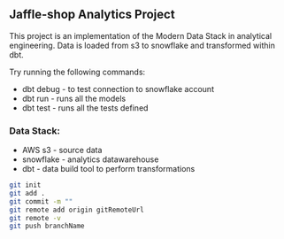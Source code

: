 
## Jaffle-shop Analytics Project
This project is an implementation of the Modern Data Stack in analytical engineering. Data is loaded from s3 to snowflake and transformed within dbt. 

Try running the following commands:
- dbt debug - to test connection to snowflake account
- dbt run - runs all the models 
- dbt test - runs all the tests defined

### Data Stack:
- AWS s3 - source data
- snowflake - analytics datawarehouse
- dbt - data build tool to perform transformations 

```bash
git init
git add .
git commit -m ""
git remote add origin gitRemoteUrl
git remote -v 
git push branchName
```

